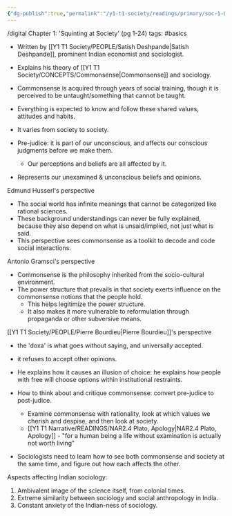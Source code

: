 ```yaml
---
{"dg-publish":true,"permalink":"/y1-t1-society/readings/primary/soc-1-03-deshpande-contemporary-india-a-sociological-view/"}
---
```


/digital
Chapter 1: 'Squinting at Society' (pg 1-24)
tags: #basics 

- Written by [[Y1 T1 Society/PEOPLE/Satish Deshpande\|Satish Deshpande]], prominent Indian economist and sociologist.
- Explains his theory of [[Y1 T1 Society/CONCEPTS/Commonsense\|Commonsense]] and sociology.

- Commonsense is acquired through years of social training, though it is perceived to be untaught/something that cannot be taught.
- Everything is expected to know and follow these shared values, attitudes and habits.
- It varies from society to society.
- Pre-judice: it is part of our unconscious, and affects our conscious judgments before we make them.
	- Our perceptions and beliefs are all affected by it.
- Represents our unexamined & unconscious beliefs and opinions.

Edmund Husserl's perspective
- The social world has infinite meanings that cannot be categorized like rational sciences.
- These background understandings can never be fully explained, because they also depend on what is unsaid/implied, not just what is said.
- This perspective sees commonsense as a toolkit to decode and code social interactions.

Antonio Gramsci's perspective
- Commonsense is the philosophy inherited from the socio-cultural environment. 
- The power structure that prevails in that society exerts influence on the commonsense notions that the people hold. 
	- This helps legitimize the power structure.
	- It also makes it more vulnerable to reformulation through propaganda or other subversive means.

[[Y1 T1 Society/PEOPLE/Pierre Bourdieu\|Pierre Bourdieu]]'s perspective
- the 'doxa' is what goes without saying, and universally accepted.
- it refuses to accept other opinions.
- He explains how it causes an illusion of choice: he explains how people with free will choose options within institutional restraints.

- How to think about and critique commonsense: convert pre-judice to post-judice.
	- Examine commonsense with rationality, look at which values we cherish and despise, and then look at society.
	- [[Y1 T1 Narrative/READINGS/NAR2.4 Plato, Apology\|NAR2.4 Plato, Apology]] - "for a human being a life without examination is actually not worth living"
- Sociologists need to learn how to see both commonsense and society at the same time, and figure out how each affects the other.

Aspects affecting Indian sociology:
1. Ambivalent image of the science itself, from colonial times.
2. Extreme similarity between sociology and social anthropology in India.
3. Constant anxiety of the Indian-ness of sociology.



